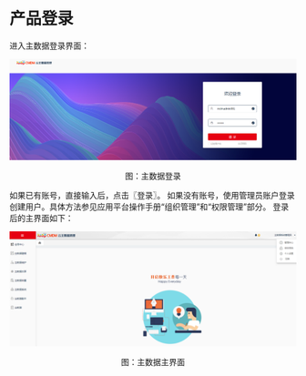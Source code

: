 # 产品登录	

进入主数据登录界面：

![](/articles/mdm/5-/images/image2.png)
 
<p align="center">图：主数据登录</p>


如果已有账号，直接输入后，点击〖登录〗。
如果没有账号，使用管理员账户登录创建用户。具体方法参见应用平台操作手册“组织管理”和“权限管理”部分。
登录后的主界面如下：

![](/articles/mdm/5-/images/image3.png)
 
<p align="center">图：主数据主界面</p>




